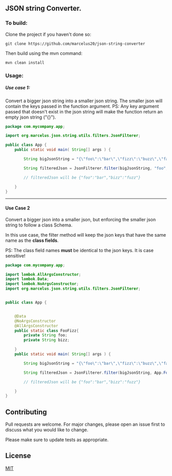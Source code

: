 ## JSON string Converter.

### To build:
Clone the project if you haven't done so:
```shell
git clone https://github.com/marcelus20/json-string-converter
```
Then build using the mvn command:
```shell
mvn clean install
```

### Usage:
##### Use case 1: 
Convert a bigger json string into a smaller json string. The smaller json will contain the keys passed in the function argument. 
PS: Any key argument passed that doesn't exist in the json string will make the function return an empty json string ("{}"). 
```java
package com.mycompany.app;

import org.marcelus.json.string.utils.filters.JsonFilterer;

public class App {
    public static void main( String[] args ) {

        String bigJsonString = "{\"foo\":\"bar\",\"fizz\":\"buzz\",\"fazz\":\"bazz\",\"bizz\":\"fuzz\"}";

        String filteredJson = JsonFilterer.filter(bigJsonString, "foo", "bizz");

        // filteredJson will be {"foo":"bar","bizz":"fuzz"}

    }
}
```

---
#### Use Case 2
Convert a bigger json into a smaller json, but enforcing the smaller json string to follow a class Schema. 

In this use case, the filter method will keep the json keys that have the same name as the **class fields**.

PS: The class field names **must** be identical to the json keys. It is case sensitive! 
```java
package com.mycompany.app;

import lombok.AllArgsConstructor;
import lombok.Data;
import lombok.NoArgsConstructor;
import org.marcelus.json.string.utils.filters.JsonFilterer;


public class App {


    @Data
    @NoArgsConstructor
    @AllArgsConstructor
    public static class FooFizz{
        private String foo;
        private String bizz;

    }
    public static void main( String[] args ) {

        String bigJsonString = "{\"foo\":\"bar\",\"fizz\":\"buzz\",\"fazz\":\"bazz\",\"bizz\":\"fuzz\"}";

        String filteredJson = JsonFilterer.filter(bigJsonString, App.FooFizz.class);

        // filteredJson will be {"foo":"bar","bizz":"fuzz"}

    }
}
```

## Contributing
Pull requests are welcome. For major changes, please open an issue first to discuss what you would like to change.

Please make sure to update tests as appropriate.

## License
[MIT](https://choosealicense.com/licenses/mit/)
